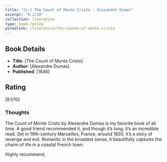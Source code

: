 ```yaml
---
title: "[L₁] The Count of Monte Cristo - Alexandre Dumas"
excerpt: "9.1/10"
collection: literature
type: book-review
permalink: /literature/the-counte-of-monte-cristo
---
```


## Book Details
- **Title**: [The Count of Monte Cristo]
- **Author**: [Alexandre Dumas]
- **Published**: [1846]

## Rating
[9.1/10]

### Thoughts
The Count of Monte Cristo by Alexandre Dumas is my favorite book of all time. A good friend recommended it, and though it’s long, it’s an incredible read. Set in 19th-century Marseilles, France, around 1830, it’s a story of revenge and evil. Romantic in the broadest sense, it beautifully captures the charm of life in a coastal French town.

Highly recommend.